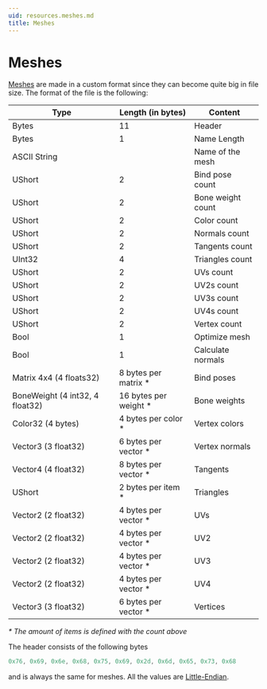 ```yaml
---
uid: resources.meshes.md
title: Meshes
---
```


# Meshes

[Meshes] are made in a custom format since they can become quite big in file size. The format of the file is the following:

| Type                            | Length (in bytes)      | Content           |
|---------------------------------|------------------------|-------------------|
| Bytes                           | 11                     | Header            |
| Bytes                           | 1                      | Name Length       |
| ASCII String                    |                        | Name of the mesh  |
| UShort                          | 2                      | Bind pose count   |
| UShort                          | 2                      | Bone weight count |
| UShort                          | 2                      | Color count       |
| UShort                          | 2                      | Normals count     |
| UShort                          | 2                      | Tangents count    |
| UInt32                          | 4                      | Triangles count   |
| UShort                          | 2                      | UVs count         |
| UShort                          | 2                      | UV2s count        |
| UShort                          | 2                      | UV3s count        |
| UShort                          | 2                      | UV4s count        |
| UShort                          | 2                      | Vertex count      |
| Bool                            | 1                      | Optimize mesh     |
| Bool                            | 1                      | Calculate normals |
| Matrix 4x4 (4 floats32)         | 8 bytes per matrix \*  | Bind poses        |
| BoneWeight (4 int32, 4 float32) | 16 bytes per weight \* | Bone weights      |
| Color32 (4 bytes)               | 4 bytes per color \*   | Vertex colors     |
| Vector3 (3 float32)             | 6 bytes per vector \*  | Vertex normals    |
| Vector4 (4 float32)             | 8 bytes per vector \*  | Tangents          |
| UShort                          | 2 bytes per item \*    | Triangles         |
| Vector2 (2 float32)             | 4 bytes per vector \*  | UVs               |
| Vector2 (2 float32)             | 4 bytes per vector \*  | UV2               |
| Vector2 (2 float32)             | 4 bytes per vector \*  | UV3               |
| Vector2 (2 float32)             | 4 bytes per vector \*  | UV4               |
| Vector3 (3 float32)             | 6 bytes per vector \*  | Vertices          |

*\* The amount of items is defined with the count above*

The header consists of the following bytes

``` cs
0x76, 0x69, 0x6e, 0x68, 0x75, 0x69, 0x2d, 0x6d, 0x65, 0x73, 0x68
```

and is always the same for meshes. All the values are [Little-Endian].

  [Meshes]: https://docs.unity3d.com/ScriptReference/Mesh.html
  [Little-Endian]: https://en.wikipedia.org/wiki/Endianness